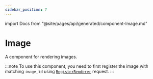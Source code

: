 ```yaml
---
sidebar_position: 7
---
```

import Docs from "@site/pages/api/generated/component-Image.md"

# Image

A component for rendering images.

:::note
To use this component, you need to first register the image with matching `image_id` using [`RegisterRenderer`](../routes#register-renderer) request.
:::

<Docs />
